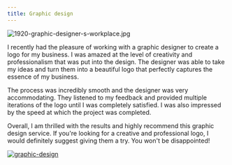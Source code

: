 ```yaml
---
title: Graphic design
---
```


![1920-graphic-designer-s-workplace.jpg](/1920-graphic-designer-s-workplace.jpg)

I recently had the pleasure of working with a graphic designer to create a logo for my business. I was amazed at the level of creativity and professionalism that was put into the design. The designer was able to take my ideas and turn them into a beautiful logo that perfectly captures the essence of my business.

The process was incredibly smooth and the designer was very accommodating. They listened to my feedback and provided multiple iterations of the logo until I was completely satisfied. I was also impressed by the speed at which the project was completed.

Overall, I am thrilled with the results and highly recommend this graphic design service. If you're looking for a creative and professional logo, I would definitely suggest giving them a try. You won't be disappointed!

[![graphic-design](<https://dabuttonfactory.com/button.png?t=CHECK+SERVICE&f=Noto+Sans-Bold&ts=26&tc=fff&hp=45&vp=20&c=11&bgt=unicolored&bgc=4bd42f>)](<https://londonexpertfinder.com/link>)